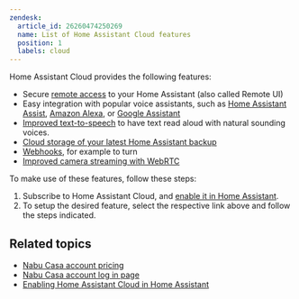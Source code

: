```yaml
---
zendesk:
  article_id: 26260474250269
  name: List of Home Assistant Cloud features
  position: 1
  labels: cloud
---
```


Home Assistant Cloud provides the following features:

- Secure [remote access](https://support.nabucasa.com/hc/en-us/articles/25619268678557) to your Home Assistant (also called Remote UI)
- Easy integration with popular voice assistants, such as [Home Assistant Assist](https://www.home-assistant.io/voice_control/), [Amazon Alexa](/hc/en-us/articles/25619363899677), or [Google Assistant](/hc/en-us/articles/25619376817053)
- [Improved text-to-speech](/hc/en-us/articles/25619386304541) to have text read aloud with natural sounding voices.
- [Cloud storage of your latest Home Assistant backup](/hc/en-us/articles/25619338169501)
- [Webhooks](/hc/en-us/articles/25619382358685), for example to turn
- [Improved camera streaming with WebRTC](/hc/en-us/articles/25619464018461-Improved-camera-streaming-with-WebRTC)

To make use of these features, follow these steps:

1. Subscribe to Home Assistant Cloud, and [enable it in Home Assistant](/hc/en-us/articles/25649130769949).
2. To setup the desired feature, select the respective link above and follow the steps indicated.

## Related topics

- [Nabu Casa account pricing](https://www.nabucasa.com/pricing/)
- [Nabu Casa account log in page](https://account.nabucasa.com/)
- [Enabling Home Assistant Cloud in Home Assistant](/hc/en-us/articles/25649130769949)